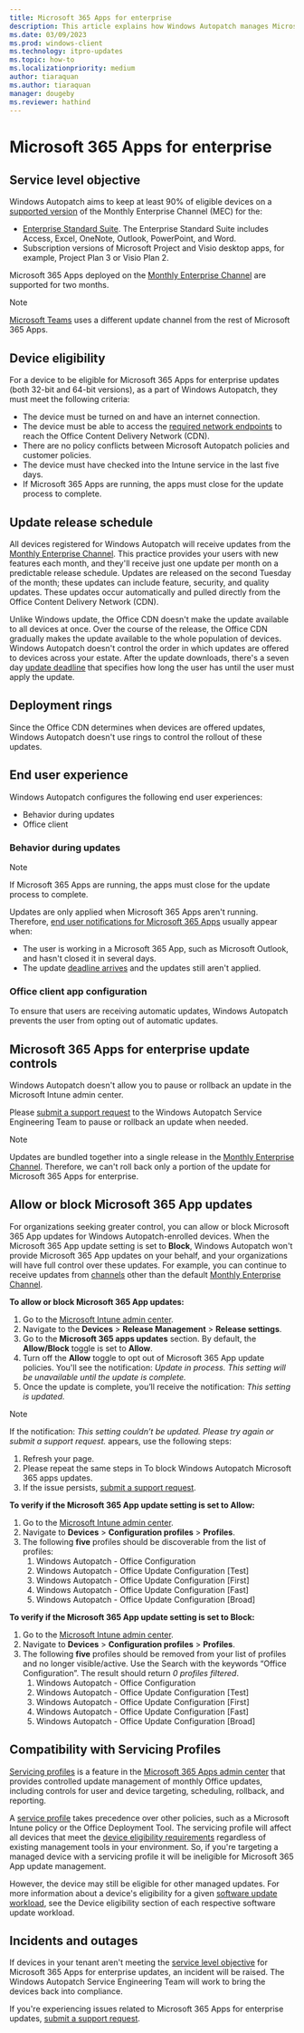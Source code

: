 ```yaml
---
title: Microsoft 365 Apps for enterprise
description: This article explains how Windows Autopatch manages Microsoft 365 Apps for enterprise updates
ms.date: 03/09/2023
ms.prod: windows-client
ms.technology: itpro-updates
ms.topic: how-to
ms.localizationpriority: medium
author: tiaraquan
ms.author: tiaraquan
manager: dougeby
ms.reviewer: hathind
---
```


# Microsoft 365 Apps for enterprise

## Service level objective

Windows Autopatch aims to keep at least 90% of eligible devices on a [supported version](/deployoffice/overview-update-channels#support-duration-for-monthly-enterprise-channel) of the Monthly Enterprise Channel (MEC) for the:

- [Enterprise Standard Suite](/deployoffice/about-microsoft-365-apps). The Enterprise Standard Suite includes Access, Excel, OneNote, Outlook, PowerPoint, and Word.
- Subscription versions of Microsoft Project and Visio desktop apps, for example, Project Plan 3 or Visio Plan 2.

Microsoft 365 Apps deployed on the [Monthly Enterprise Channel](/deployoffice/overview-update-channels#monthly-enterprise-channel-overview) are supported for two months.

> [!NOTE]
> [Microsoft Teams](../operate/windows-autopatch-teams.md) uses a different update channel from the rest of Microsoft 365 Apps.

## Device eligibility

For a device to be eligible for Microsoft 365 Apps for enterprise updates (both 32-bit and 64-bit versions), as a part of Windows Autopatch, they must meet the following criteria:  

- The device must be turned on and have an internet connection.
- The device must be able to access the [required network endpoints](../prepare/windows-autopatch-configure-network.md#required-microsoft-product-endpoints) to reach the Office Content Delivery Network (CDN).
- There are no policy conflicts between Microsoft Autopatch policies and customer policies.
- The device must have checked into the Intune service in the last five days.
- If Microsoft 365 Apps are running, the apps must close for the update process to complete.

## Update release schedule

All devices registered for Windows Autopatch will receive updates from the [Monthly Enterprise Channel](/deployoffice/overview-update-channels#monthly-enterprise-channel-overview). This practice provides your users with new features each month, and they'll receive just one update per month on a predictable release schedule. Updates are released on the second Tuesday of the month; these updates can include feature, security, and quality updates. These updates occur automatically and pulled directly from the Office Content Delivery Network (CDN).

Unlike Windows update, the Office CDN doesn't make the update available to all devices at once. Over the course of the release, the Office CDN gradually makes the update available to the whole population of devices. Windows Autopatch doesn't control the order in which updates are offered to devices across your estate. After the update downloads, there's a seven day [update deadline](/deployoffice/configure-update-settings-microsoft-365-apps) that specifies how long the user has until the user must apply the update.  

## Deployment rings

Since the Office CDN determines when devices are offered updates, Windows Autopatch doesn't use rings to control the rollout of these updates.

## End user experience

Windows Autopatch configures the following end user experiences:

- Behavior during updates
- Office client

### Behavior during updates

> [!NOTE]
> If Microsoft 365 Apps are running, the apps must close for the update process to complete.

Updates are only applied when Microsoft 365 Apps aren't running. Therefore, [end user notifications for Microsoft 365 Apps](/deployoffice/updates/end-user-update-notifications-microsoft-365-apps) usually appear when:

- The user is working in a Microsoft 365 App, such as Microsoft Outlook, and hasn't closed it in several days.
- The update [deadline arrives](/deployoffice/updates/end-user-update-notifications-microsoft-365-apps#notifications-your-users-see-when-you-set-an-update-deadline-for-microsoft-365-apps) and the updates still aren't applied.

### Office client app configuration

To ensure that users are receiving automatic updates, Windows Autopatch prevents the user from opting out of automatic updates.  

## Microsoft 365 Apps for enterprise update controls

Windows Autopatch doesn't allow you to pause or rollback an update in the Microsoft Intune admin center.  

Please [submit a support request](../operate/windows-autopatch-support-request.md) to the Windows Autopatch Service Engineering Team to pause or rollback an update when needed.

> [!NOTE]
> Updates are bundled together into a single release in the [Monthly Enterprise Channel](/deployoffice/overview-update-channels#monthly-enterprise-channel-overview). Therefore, we can't roll back only a portion of the update for Microsoft 365 Apps for enterprise.  

## Allow or block Microsoft 365 App updates

For organizations seeking greater control, you can allow or block Microsoft 365 App updates for Windows Autopatch-enrolled devices. When the Microsoft 365 App update setting is set to **Block**, Windows Autopatch won't provide Microsoft 365 App updates on your behalf, and your organizations will have full control over these updates. For example, you can continue to receive updates from [channels](/deployoffice/overview-update-channels) other than the default [Monthly Enterprise Channel](/deployoffice/overview-update-channels#monthly-enterprise-channel-overview).

**To allow or block Microsoft 365 App updates:**

1. Go to the [Microsoft Intune admin center](https://go.microsoft.com/fwlink/?linkid=2109431).
2. Navigate to the **Devices** > **Release Management** > **Release settings**.
3. Go to the **Microsoft 365 apps updates** section. By default, the **Allow/Block** toggle is set to **Allow**.
4. Turn off the **Allow** toggle to opt out of Microsoft 365 App update policies. You'll see the notification: *Update in process. This setting will be unavailable until the update is complete.*
5. Once the update is complete, you’ll receive the notification: *This setting is updated.*

> [!NOTE]
> If the notification: *This setting couldn’t be updated. Please try again or submit a support request.* appears, use the following steps:<ol><li>Refresh your page.</li><li>Please repeat the same steps in To block Windows Autopatch Microsoft 365 apps updates.</li><li>If the issue persists, [submit a support request](../operate/windows-autopatch-support-request.md).</li>

**To verify if the Microsoft 365 App update setting is set to Allow:**

1. Go to the [Microsoft Intune admin center](https://go.microsoft.com/fwlink/?linkid=2109431).
2. Navigate to **Devices** > **Configuration profiles** > **Profiles**.
3. The following **five** profiles should be discoverable from the list of profiles:
    1. Windows Autopatch - Office Configuration
    2. Windows Autopatch - Office Update Configuration [Test]
    3. Windows Autopatch - Office Update Configuration [First]
    4. Windows Autopatch - Office Update Configuration [Fast]
    5. Windows Autopatch - Office Update Configuration [Broad]

**To verify if the Microsoft 365 App update setting is set to Block:**

1. Go to the [Microsoft Intune admin center](https://go.microsoft.com/fwlink/?linkid=2109431).
2. Navigate to **Devices** > **Configuration profiles** > **Profiles**.
3. The following **five** profiles should be removed from your list of profiles and no longer visible/active. Use the Search with the keywords “Office Configuration”. The result should return *0 profiles filtered*.
    1. Windows Autopatch - Office Configuration
    2. Windows Autopatch - Office Update Configuration [Test]
    3. Windows Autopatch - Office Update Configuration [First]
    4. Windows Autopatch - Office Update Configuration [Fast]
    5. Windows Autopatch - Office Update Configuration [Broad]

## Compatibility with Servicing Profiles

[Servicing profiles](/deployoffice/admincenter/servicing-profile) is a feature in the [Microsoft 365 Apps admin center](https://config.office.com/) that provides controlled update management of monthly Office updates, including controls for user and device targeting, scheduling, rollback, and reporting.

A [service profile](/deployoffice/admincenter/servicing-profile#compatibility-with-other-management-tools) takes precedence over other policies, such as a Microsoft Intune policy or the Office Deployment Tool. The servicing profile will affect all devices that meet the [device eligibility requirements](#device-eligibility) regardless of existing management tools in your environment. So, if you're targeting a managed device with a servicing profile it will be ineligible for Microsoft 365 App update management.

However, the device may still be eligible for other managed updates. For more information about a device's eligibility for a given [software update workload](windows-autopatch-update-management.md#software-update-workloads), see the Device eligibility section of each respective software update workload.

## Incidents and outages

If devices in your tenant aren't meeting the [service level objective](#service-level-objective) for Microsoft 365 Apps for enterprise updates, an incident will be raised. The Windows Autopatch Service Engineering Team will work to bring the devices back into compliance.

If you're experiencing issues related to Microsoft 365 Apps for enterprise updates, [submit a support request](../operate/windows-autopatch-support-request.md).
